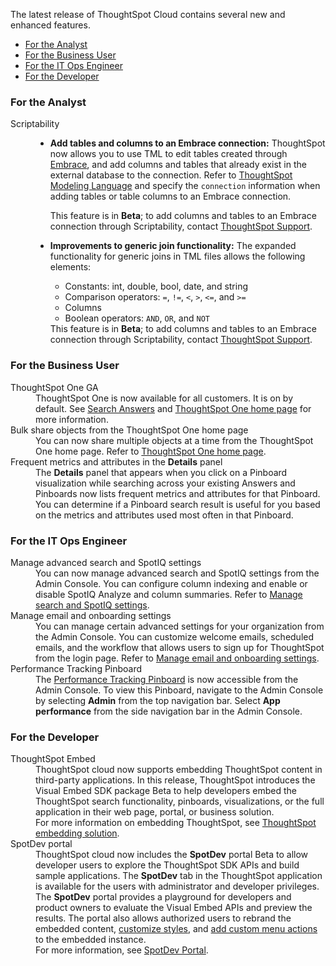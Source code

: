 The latest release of ThoughtSpot Cloud contains several new and enhanced features.

<ul>
<li><a href="{{ site.baseurl }}#mar-cloud-analyst">For the Analyst</a></li>
<li><a href="{{ site.baseurl }}#mar-cloud-business-user">For the Business User</a></li>
<li><a href="{{ site.baseurl }}#mar-cloud-it-ops-engineer">For the IT Ops Engineer</a></li>
<li><a href="{{ site.baseurl }}#mar-cloud-developer">For the Developer</a></li>
</ul>

<h3><a id="mar-cloud-analyst"></a>For the Analyst</h3>

<dl>

<dlentry id="scriptability">
<dt>Scriptability</dt>
<dd><ul><li><p><strong>Add tables and columns to an Embrace connection:</strong> ThoughtSpot now allows you to use TML to edit tables created through <a href="{{ site.baseurl }}/admin/ts-cloud/embrace.html">Embrace</a>, and add columns and tables that already exist in the external database to the connection. Refer to <a href="{{ site.baseurl }}/admin/ts-cloud/tml.html#syntax-tables">ThoughtSpot Modeling Language</a> and specify the <code>connection</code> information when adding tables or table columns to an Embrace connection.</p> <p>This feature is in <strong>Beta</strong>; to add columns and tables to an Embrace connection through Scriptability, contact <a href="{{ site.baseurl }}/admin/misc/contact.html">ThoughtSpot Support</a>.</p></li>
<li><p><strong>Improvements to generic join functionality:</strong> The expanded functionality for generic joins in TML files allows the following elements:
<ul><li>Constants: int, double, bool, date, and string</li>
<li>Comparison operators: <code>=</code>, <code>!=</code>, <code>&lt;</code>, <code>&gt;</code>, <code>&lt;=</code>, and <code>&gt;=</code></li>
<li>Columns</li>
<li>Boolean operators: <code>AND</code>, <code>OR</code>, and <code>NOT</code></li></ul> This feature is in <strong>Beta</strong>; to add columns and tables to an Embrace connection through Scriptability, contact <a href="{{ site.baseurl }}/admin/misc/contact.html">ThoughtSpot Support</a>.</p>
</li>
</ul></dd></dlentry>

</dl>

<h3><a id="mar-cloud-business-user"></a>For the Business User</h3>

<dl>

<dlentry id="ts-one-ga">
<dt>ThoughtSpot One GA</dt>
<dd>ThoughtSpot One is now available for all customers. It is on by default. See <a href="{{ site.baseurl }}/end-user/search/search-answers.html">Search Answers</a> and <a href="{{ site.baseurl }}/end-user/thoughtspot-one/thoughtspot-one-homepage.html">ThoughtSpot One home page</a> for more information.</dd>
</dlentry>

<dlentry id="bulk-share">
<dt>Bulk share objects from the ThoughtSpot One home page</dt>
<dd>You can now share multiple objects at a time from the ThoughtSpot One home page. Refer to <a href="{{ site.baseurl }}/end-user/thoughtspot-one/thoughtspot-one-homepage.html#bulk-share">ThoughtSpot One home page</a>.</dd>
</dlentry>


<dlentry id="details-panel">
<dt>Frequent metrics and attributes in the <strong>Details</strong> panel</dt>
<dd>The <strong>Details</strong> panel that appears when you click on a Pinboard visualization while searching across your existing Answers and Pinboards now lists frequent metrics and attributes for that Pinboard. You can determine if a Pinboard search result is useful for you based on the metrics and attributes used most often in that Pinboard.</dd>
</dlentry>

</dl>

<h3><a id="mar-cloud-it-ops-engineer"></a>For the IT Ops Engineer</h3>

<dl>

<dlentry id="search-spotiq">
<dt>Manage advanced search and SpotIQ settings</dt>
<dd>You can now manage advanced search and SpotIQ settings from the Admin Console. You can configure column indexing and enable or disable SpotIQ Analyze and column summaries. Refer to <a href="{{ site.baseurl }}/admin/ts-cloud/search-spotiq-settings.html">Manage search and SpotIQ settings</a>.</dd></dlentry>

<dlentry id="email-onboarding">
<dt>Manage email and onboarding settings</dt>
<dd>You can manage certain advanced settings for your organization from the Admin Console. You can customize welcome emails, scheduled emails, and the workflow that allows users to sign up for ThoughtSpot from the login page. Refer to <a href="{{ site.baseurl }}/admin/ts-cloud/onboarding-email-settings.html">Manage email and onboarding settings</a>.</dd></dlentry>

<dlentry id="performance-tracking">
<dt>Performance Tracking Pinboard</dt>
<dd>The <a href="{{ site.baseurl }}/admin/ts-cloud/performance-tracking.html">Performance Tracking Pinboard</a> is now accessible from the Admin Console. To view this Pinboard, navigate to the Admin Console by selecting <strong>Admin</strong> from the top navigation bar. Select <strong>App performance</strong> from the side navigation bar in the Admin Console.</dd></dlentry>

</dl>

<h3><a id="mar-cloud-developer"></a>For the Developer</h3>

<dl>

<dlentry id="thoughtspot-embed">
<dt>ThoughtSpot Embed</dt>
<dd>ThoughtSpot cloud now supports embedding ThoughtSpot content in third-party applications. In this release, ThoughtSpot introduces the Visual Embed SDK package <span class="label label-beta">Beta</span> to help developers embed the ThoughtSpot search functionality, pinboards, visualizations, or the full application in their web page, portal, or business solution.</dd>
<dd>For more information on embedding ThoughtSpot, see <a href="{{ site.baseurl }}/admin/ts-cloud/intro-embed.html">ThoughtSpot embedding solution</a>.</dd></dlentry>

<dlentry id="spotdev-portal">
<dt>SpotDev portal</dt>
<dd>ThoughtSpot cloud now includes the <strong>SpotDev</strong> portal <span class="label label-beta">Beta</span> to allow developer users to explore the ThoughtSpot SDK APIs and build sample applications. The <strong>SpotDev</strong> tab in the ThoughtSpot application is available for the users with administrator and developer privileges.</dd>
<dd>The <strong>SpotDev</strong> portal provides a playground for developers and product owners to evaluate the Visual Embed APIs and preview the results. The portal also allows authorized users to rebrand the embedded content, <a href="{{ site.baseurl }}/admin/ts-cloud/customize-style-spotdev.html">customize styles</a>, and <a href="{{ site.baseurl }}/admin/ts-cloud/customize-actions-spotdev.html">add custom menu actions</a> to the embedded instance.</dd><dd>For more information, see <a href="{{ site.baseurl }}/admin/ts-cloud/spotdev-portal.html">SpotDev Portal</a>.</dd></dlentry>

</dl>
